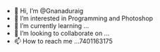- 👋 Hi, I’m @Gnanaduraig
- 👀 I’m interested in Programming and Photoshop
- 🌱 I’m currently learning ...
- 💞️ I’m looking to collaborate on ...
- 📫 How to reach me ...7401163175

<!---
Gnanaduraig/Gnanaduraig is a ✨ special ✨ repository because its `README.md` (this file) appears on your GitHub profile.
You can click the Preview link to take a look at your changes.
--->
